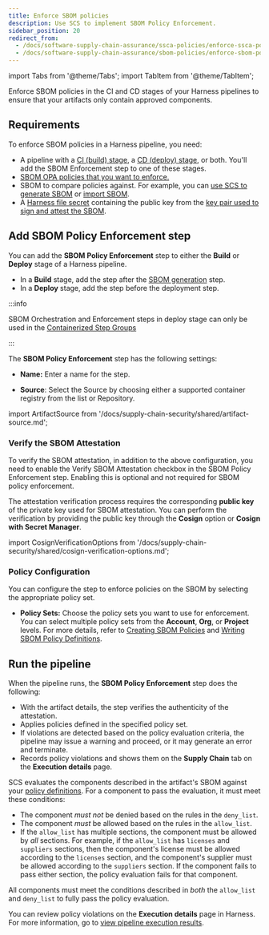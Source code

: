 ```yaml
---
title: Enforce SBOM policies
description: Use SCS to implement SBOM Policy Enforcement.
sidebar_position: 20
redirect_from:
  - /docs/software-supply-chain-assurance/ssca-policies/enforce-ssca-policies
  - /docs/software-supply-chain-assurance/sbom-policies/enforce-sbom-policies
---
```


import Tabs from '@theme/Tabs';
import TabItem from '@theme/TabItem';

Enforce SBOM policies in the CI and CD stages of your Harness pipelines to ensure that your artifacts only contain approved components.

## Requirements

To enforce SBOM policies in a Harness pipeline, you need:

* A pipeline with a [CI (build) stage](/docs/continuous-integration/use-ci/prep-ci-pipeline-components), a [CD (deploy) stage](/docs/continuous-delivery/get-started/key-concepts#stage), or both. You'll add the SBOM Enforcement step to one of these stages.
* [SBOM OPA policies that you want to enforce.](./create-sbom-policies.md)
* SBOM to compare policies against. For example, you can [use SCS to generate SBOM](../sbom/generate-sbom.md) or [import SBOM](../sbom/ingest-sbom-data.md).
* A [Harness file secret](/docs/platform/secrets/add-file-secrets) containing the public key from the [key pair used to sign and attest the SBOM](../sbom/generate-sbom.md#generate-a-key-pair).

## Add SBOM Policy Enforcement step

You can add the **SBOM Policy Enforcement** step to either the **Build** or **Deploy** stage of a Harness pipeline.

* In a **Build** stage, add the step after the [SBOM generation](../sbom/generate-sbom.md) step.
* In a **Deploy** stage, add the step before the deployment step.

:::info

SBOM Orchestration and Enforcement steps in deploy stage can only be used in the [Containerized Step Groups](/docs/continuous-delivery/x-platform-cd-features/cd-steps/containerized-steps/containerized-step-groups.md)

:::

The **SBOM Policy Enforcement** step has the following settings:

* **Name:** Enter a name for the step.

* **Source**: Select the Source by choosing either a supported container registry from the list or Repository.

import ArtifactSource from '/docs/supply-chain-security/shared/artifact-source.md';

<ArtifactSource />

### Verify the SBOM Attestation
To verify the SBOM attestation, in addition to the above configuration, you need to enable the Verify SBOM Attestation checkbox in the SBOM Policy Enforcement step. Enabling this is optional and not required for SBOM policy enforcement.

The attestation verification process requires the corresponding **public key** of the private key used for SBOM attestation. You can perform the verification by providing the public key through the **Cosign** option or **Cosign with Secret Manager**.

import CosignVerificationOptions from '/docs/supply-chain-security/shared/cosign-verification-options.md';

<CosignVerificationOptions />


### Policy Configuration
You can configure the step to enforce policies on the SBOM by selecting the appropriate policy set.

- **Policy Sets:** Choose the policy sets you want to use for enforcement. You can select multiple policy sets from the **Account**, **Org**, or **Project** levels. For more details, refer to [Creating SBOM Policies](/docs/supply-chain-security/sbom-policies/create-sbom-policies) and [Writing SBOM Policy Definitions](/docs/supply-chain-security/sbom-policies/define-sbom-policies).


## Run the pipeline

When the pipeline runs, the **SBOM Policy Enforcement** step does the following:

* With the artifact details, the step verifies the authenticity of the attestation.
* Applies policies defined in the specified policy set.
* If violations are detected based on the policy evaluation criteria, the pipeline may issue a warning and proceed, or it may generate an error and terminate.
* Records policy violations and shows them on the **Supply Chain** tab on the **Execution details** page.

SCS evaluates the components described in the artifact's SBOM against your [policy definitions](./define-sbom-policies.md). For a component to pass the evaluation, it must meet these conditions:

* The component *must not* be denied based on the rules in the `deny_list`.
* The component *must* be allowed based on the rules in the `allow_list`.
* If the `allow_list` has multiple sections, the component must be allowed by *all* sections. For example, if the `allow_list` has `licenses` and `suppliers` sections, then the component's license must be allowed according to the `licenses` section, and the component's supplier must be allowed according to the `suppliers` section. If the component fails to pass either section, the policy evaluation fails for that component.

All components must meet the conditions described in *both* the `allow_list` and `deny_list` to fully pass the policy evaluation.

You can review policy violations on the **Execution details** page in Harness. For more information, go to [view pipeline execution results](../ssca-view-results.md#view-policy-violations).